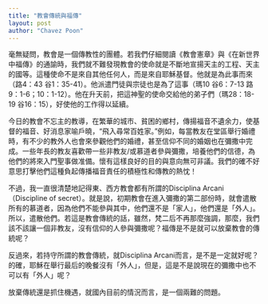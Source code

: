 ```yaml
---
title: "教會傳統與福傳"
layout: post
author: "Chavez Poon"
---
```


毫無疑問，教會是一個傳教性的團體。若我們仔細閱讀《教會憲章》與《在新世界中福傳》的通諭時，我們就不難發現教會的使命就是不斷地宣揚天主的工程、天主的國等。這種使命不是來自其他任何人，而是來自耶穌基督。他就是為此事而來（路4：43 谷1：35-41）。他派遣門徒與宗徒也是為了這事（瑪10 谷6：7-13 路9：1-6；10：1-12）。他在升天前，把這神聖的使命交給他的弟子們（瑪28：18-19 谷16：15），好使他的工作得以延續。

今日的教會不忘主的教導，在繁華的城巿、貧困的鄉村，傳揚福音不遺余力，使基督的福音、好消息家喻戶曉，“飛入尋常百姓家。”例如，每當教友在堂區舉行婚禮時，有不少的教外人也會來參觀他們的婚禮，甚至信仰不同的婚姻也在彌撒中完成。一些年長的教友喜歡帶一些非教友/或慕道者參與彌撒，培養他們的信德，為他們的將來入門聖事做准備。懷有這樣良好的目的與意向無可非議。我們的確不好意思打擊他們這種負起傳播福音責任的積極性和傳教的熱忱！

不過，我一直很清楚地記得東、西方教會都有所謂的Disciplina Arcani（Discipline of secret）。就是說，初期教會在進入彌撒的第二部份時，就會遣散所有的慕道者，因為他們不能參與其中，他們還不是「家人」，他們還是「外人」。所以，遣散他們。若這是教會傳統的話，雖然，梵二后不再那麼強調，那麼，我們該不該讓一個非教友，沒有信仰的人參與彌撒呢？福傳是不是就可以放棄教會的傳統呢？

反過來，若持守所謂的教會傳統，就Disciplina Arcani而言，是不是一定就好呢？的確，耶穌在舉行最后的晚餐沒有「外人」，但是，這是不是說現在的彌撒中也不可以有「外人」呢？

放棄傳統還是抓住機遇，就國內目前的情況而言，是一個兩難的問題。
